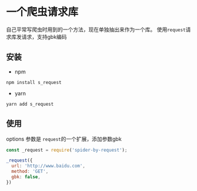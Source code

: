 # 一个爬虫请求库

自己平常写爬虫时用到的一个方法，现在单独抽出来作为一个库。
使用`request`请求库发请求，支持gbk编码

## 安装
* npm
``` shell
npm install s_request
```
* yarn
``` shell
yarn add s_request
```

## 使用
options 参数是 `request`的一个扩展，添加参数gbk
```javascript
const _request = require('spider-by-request');

_request({
  url: 'http://www.baidu.com',
  method: 'GET',
  gbk: false,
})
```
